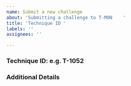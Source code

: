 ```yaml
---
name: Submit a new challenge
about: 'Submitting a challenge to T-MON    '
title: 'Technique ID '
labels: ''
assignees: ''

---
```


<!--
For reference, check out this article that explains how to properly submit a new challenge: https://github.com/trillium-infosec-systems/T-MON/wiki/Contributing-to-T-MON
-->

### Technique ID: e.g. T-1052

### Additional Details
<!--
Anything you'd like to share or explain that isn't represented in the contents of the YAML-based test definition. 
-->
